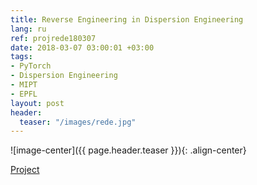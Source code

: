 ```yaml
---
title: Reverse Engineering in Dispersion Engineering
lang: ru
ref: projrede180307
date: 2018-03-07 03:00:01 +03:00
tags:
- PyTorch
- Dispersion Engineering
- MIPT
- EPFL
layout: post
header:
  teaser: "/images/rede.jpg"
---
```


![image-center]({{ page.header.teaser }}){: .align-center}

[Project](https://github.com/akarazeev/REDE)
